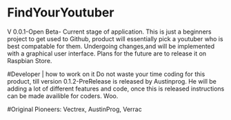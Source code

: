 
# FindYourYoutuber

V 0.0.1-Open Beta- Current stage of application. 
This is just a beginners project to get used to Github, product will essentially pick a youtuber who is best compatable for them. Undergoing changes,and will be implemented with a graphical user interface. Plans for the future are to release it on Raspbian Store. 

#Developer | how to work on it
Do not waste your time coding for this product, till version 0.1.2-PreRelease is released by Austinprog. He will be adding a lot of different features and code, once this is released instructions can be made availible for coders. Woo.

#Original Pioneers:
Vectrex, AustinProg, Verrac
